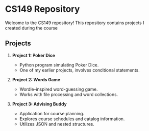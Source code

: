 # CS149 Repository

Welcome to the CS149 repository! This repository contains projects I created during the course

## Projects

1. **Project 1: Poker Dice**
   - Python program simulating Poker Dice.
   - One of my earlier projects, involves conditional statements.

2. **Project 2: Words Game**
   - Wordle-inspired word-guessing game.
   - Works with file processing and word collections.

3. **Project 3: Advising Buddy**
   - Application for course planning.
   - Explores course schedules and catalog information.
   - Utilizes JSON and nested structures.
